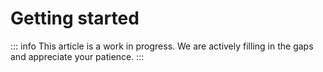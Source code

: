 # Getting started

::: info
This article is a work in progress. We are actively filling in the gaps and appreciate your patience.
:::
